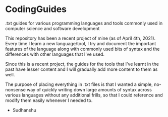 # CodingGuides
.txt guides for various programming languages and tools commonly used in computer science and software development

This repository has been a recent project of mine (as of April 4th, 2021). Every time I learn a new language/tool, I try and document the important features of the language along with commonly used bits of syntax and the differences with other languages that I've used. 

Since this is a recent project, the guides for the tools that I've learnt in the past have lesser content and I will gradually add more content to them as well. 

The purpose of placing everything in .txt files is that I wanted a simple, no-nonsense way of quickly writing down large amounts of syntax across various languages without any additional frills, so that I could reference and modify them easily whenever I needed to. 


- Sudhanshu
